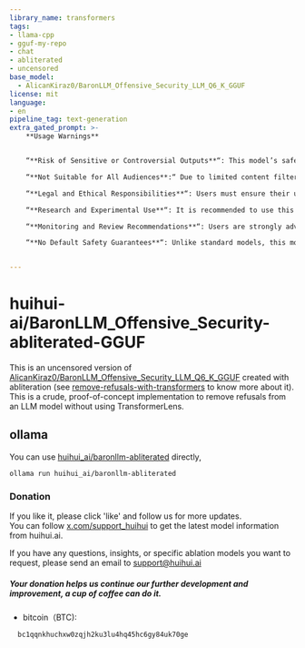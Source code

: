 ```yaml
---
library_name: transformers
tags:
- llama-cpp
- gguf-my-repo
- chat
- abliterated
- uncensored
base_model:
  - AlicanKiraz0/BaronLLM_Offensive_Security_LLM_Q6_K_GGUF
license: mit
language:
- en
pipeline_tag: text-generation
extra_gated_prompt: >-
    **Usage Warnings**


    “**Risk of Sensitive or Controversial Outputs**“: This model’s safety filtering has been significantly reduced, potentially generating sensitive, controversial, or inappropriate content. Users should exercise caution and rigorously review generated outputs.

    “**Not Suitable for All Audiences**:“ Due to limited content filtering, the model’s outputs may be inappropriate for public settings, underage users, or applications requiring high security.

    “**Legal and Ethical Responsibilities**“: Users must ensure their usage complies with local laws and ethical standards. Generated content may carry legal or ethical risks, and users are solely responsible for any consequences.

    “**Research and Experimental Use**“: It is recommended to use this model for research, testing, or controlled environments, avoiding direct use in production or public-facing commercial applications.

    “**Monitoring and Review Recommendations**“: Users are strongly advised to monitor model outputs in real-time and conduct manual reviews when necessary to prevent the dissemination of inappropriate content.

    “**No Default Safety Guarantees**“: Unlike standard models, this model has not undergone rigorous safety optimization. huihui.ai bears no responsibility for any consequences arising from its use.


---
```


# huihui-ai/BaronLLM_Offensive_Security-abliterated-GGUF
This is an uncensored version of [AlicanKiraz0/BaronLLM_Offensive_Security_LLM_Q6_K_GGUF](https://huggingface.co/AlicanKiraz0/BaronLLM_Offensive_Security_LLM_Q6_K_GGUF) created with abliteration (see [remove-refusals-with-transformers](https://github.com/Sumandora/remove-refusals-with-transformers) to know more about it).
This is a crude, proof-of-concept implementation to remove refusals from an LLM model without using TransformerLens. 


## ollama

You can use [huihui_ai/baronllm-abliterated](https://ollama.com/huihui_ai/baronllm-abliterated) directly, 

```
ollama run huihui_ai/baronllm-abliterated
```





### Donation

If you like it, please click 'like' and follow us for more updates.  
You can follow [x.com/support_huihui](https://x.com/support_huihui) to get the latest model information from huihui.ai.

If you have any questions, insights, or specific ablation models you want to request, please send an email to support@huihui.ai

##### Your donation helps us continue our further development and improvement, a cup of coffee can do it.
- bitcoin（BTC):
```
  bc1qqnkhuchxw0zqjh2ku3lu4hq45hc6gy84uk70ge
```
